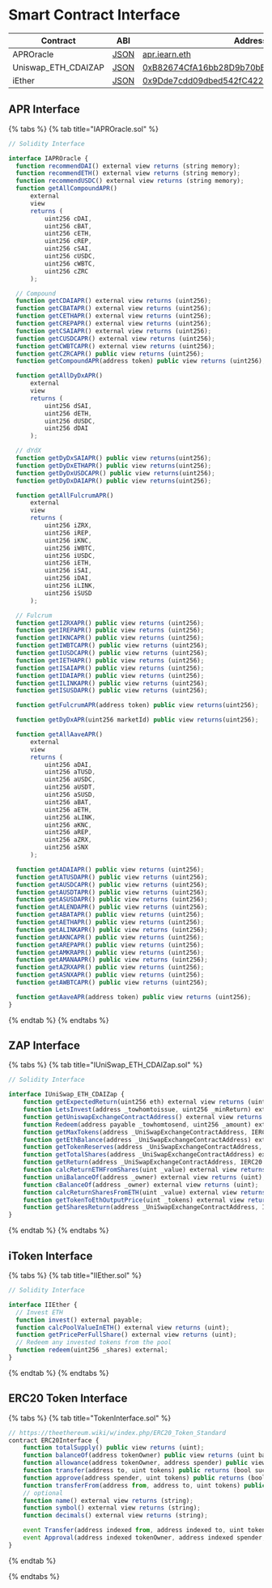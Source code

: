 # Smart Contract Interface

| Contract            | ABI                                                                                               | Address                                                                                                                    |
| ------------------- | ------------------------------------------------------------------------------------------------- | -------------------------------------------------------------------------------------------------------------------------- |
| APROracle           | [JSON](https://github.com/iearn-finance/apr-oracle/blob/master/build/contracts/APROracle.json)    | [apr.iearn.eth](https://etherscan.io/address/0x97ff4a1b787ade6b94cca95b61f79417c673331d#code)                              |
| Uniswap_ETH_CDAIZAP | [JSON](https://github.com/iearn-finance/zap/blob/master/build/contracts/UniSwap_ETH_CDAIZap.json) | [0xB82674CfA16bb28D9b70bEC830fF24BAEC6B1337](https://etherscan.io/address/0xb82674cfa16bb28d9b70bec830ff24baec6b1337#code) |
| iEther              | [JSON](https://github.com/iearn-finance/itoken/blob/master/build/contracts/IEther.json)           | [0x9Dde7cdd09dbed542fC422d18d89A589fA9fD4C0](https://etherscan.io/address/0x9dde7cdd09dbed542fc422d18d89a589fa9fd4c0#code) |

## APR Interface

{% tabs %}
{% tab title="IAPROracle.sol" %}

```javascript
// Solidity Interface

interface IAPROracle {
  function recommendDAI() external view returns (string memory);
  function recommendETH() external view returns (string memory);
  function recommendUSDC() external view returns (string memory);
  function getAllCompoundAPR()
      external
      view
      returns (
          uint256 cDAI,
          uint256 cBAT,
          uint256 cETH,
          uint256 cREP,
          uint256 cSAI,
          uint256 cUSDC,
          uint256 cWBTC,
          uint256 cZRC
      );

  // Compound
  function getCDAIAPR() external view returns (uint256);
  function getCBATAPR() external view returns (uint256);
  function getCETHAPR() external view returns (uint256);
  function getCREPAPR() external view returns (uint256);
  function getCSAIAPR() external view returns (uint256);
  function getCUSDCAPR() external view returns (uint256);
  function getCWBTCAPR() external view returns (uint256);
  function getCZRCAPR() public view returns (uint256);
  function getCompoundAPR(address token) public view returns (uint256);

  function getAllDyDxAPR()
      external
      view
      returns (
          uint256 dSAI,
          uint256 dETH,
          uint256 dUSDC,
          uint256 dDAI
      );

  // dYdX
  function getDyDxSAIAPR() public view returns(uint256);
  function getDyDxETHAPR() public view returns(uint256);
  function getDyDxUSDCAPR() public view returns(uint256);
  function getDyDxDAIAPR() public view returns(uint256);

  function getAllFulcrumAPR()
      external
      view
      returns (
          uint256 iZRX,
          uint256 iREP,
          uint256 iKNC,
          uint256 iWBTC,
          uint256 iUSDC,
          uint256 iETH,
          uint256 iSAI,
          uint256 iDAI,
          uint256 iLINK,
          uint256 iSUSD
      );

  // Fulcrum
  function getIZRXAPR() public view returns (uint256);
  function getIREPAPR() public view returns (uint256);
  function getIKNCAPR() public view returns (uint256);
  function getIWBTCAPR() public view returns (uint256);
  function getIUSDCAPR() public view returns (uint256);
  function getIETHAPR() public view returns (uint256);
  function getISAIAPR() public view returns (uint256);
  function getIDAIAPR() public view returns (uint256);
  function getILINKAPR() public view returns (uint256);
  function getISUSDAPR() public view returns (uint256);

  function getFulcrumAPR(address token) public view returns(uint256);

  function getDyDxAPR(uint256 marketId) public view returns(uint256);

  function getAllAaveAPR()
      external
      view
      returns (
          uint256 aDAI,
          uint256 aTUSD,
          uint256 aUSDC,
          uint256 aUSDT,
          uint256 aSUSD,
          uint256 aBAT,
          uint256 aETH,
          uint256 aLINK,
          uint256 aKNC,
          uint256 aREP,
          uint256 aZRX,
          uint256 aSNX
      );

  function getADAIAPR() public view returns (uint256);
  function getATUSDAPR() public view returns (uint256);
  function getAUSDCAPR() public view returns (uint256);
  function getAUSDTAPR() public view returns (uint256);
  function getASUSDAPR() public view returns (uint256);
  function getALENDAPR() public view returns (uint256);
  function getABATAPR() public view returns (uint256);
  function getAETHAPR() public view returns (uint256);
  function getALINKAPR() public view returns (uint256);
  function getAKNCAPR() public view returns (uint256);
  function getAREPAPR() public view returns (uint256);
  function getAMKRAPR() public view returns (uint256);
  function getAMANAAPR() public view returns (uint256);
  function getAZRXAPR() public view returns (uint256);
  function getASNXAPR() public view returns (uint256);
  function getAWBTCAPR() public view returns (uint256);

  function getAaveAPR(address token) public view returns (uint256);
}
```

{% endtab %}
{% endtabs %}

## ZAP Interface

{% tabs %}
{% tab title="IUniSwap_ETH_CDAIZap.sol" %}

```javascript
// Solidity Interface

interface IUniSwap_ETH_CDAIZap {
    function getExpectedReturn(uint256 eth) external view returns (uint256);
    function LetsInvest(address _towhomtoissue, uint256 _minReturn) external payable returns (uint);
    function getUniswapExchangeContractAddress() external view returns (address);
    function Redeem(address payable _towhomtosend, uint256 _amount) external stopInEmergency returns (uint);
    function getMaxTokens(address _UniSwapExchangeContractAddress, IERC20 _ERC20TokenAddress, uint _value) external view returns (uint);
    function getEthBalance(address _UniSwapExchangeContractAddress) external view returns (uint);
    function getTokenReserves(address _UniSwapExchangeContractAddress, IERC20 _ERC20TokenAddress) external view returns (uint);
    function getTotalShares(address _UniSwapExchangeContractAddress) external view returns (uint);
    function getReturn(address _UniSwapExchangeContractAddress, IERC20 _ERC20TokenAddress, uint _value) external view returns (uint, uint, uint);
    function calcReturnETHFromShares(uint _value) external view returns (uint, uint, uint);
    function uniBalanceOf(address _owner) external view returns (uint);
    function cBalanceOf(address _owner) external view returns (uint);
    function calcReturnSharesFromETH(uint _value) external view returns (uint);
    function getTokenToEthOutputPrice(uint _tokens) external view returns (uint);
    function getSharesReturn(address _UniSwapExchangeContractAddress, IERC20 _ERC20TokenAddress, uint _ethValue) external view returns (uint);
}
```

{% endtab %}
{% endtabs %}

## iToken Interface

{% tabs %}
{% tab title="IIEther.sol" %}

```javascript
// Solidity Interface

interface IIEther {
  // Invest ETH
  function invest() external payable;
  function calcPoolValueInETH() external view returns (uint);
  function getPricePerFullShare() external view returns (uint);
  // Redeem any invested tokens from the pool
  function redeem(uint256 _shares) external;
}
```

{% endtab %}
{% endtabs %}

## ERC20 Token Interface

{% tabs %}
{% tab title="TokenInterface.sol" %}

```javascript
// https://theethereum.wiki/w/index.php/ERC20_Token_Standard
contract ERC20Interface {
    function totalSupply() public view returns (uint);
    function balanceOf(address tokenOwner) public view returns (uint balance);
    function allowance(address tokenOwner, address spender) public view returns (uint remaining);
    function transfer(address to, uint tokens) public returns (bool success);
    function approve(address spender, uint tokens) public returns (bool success);
    function transferFrom(address from, address to, uint tokens) public returns (bool success);
    // optional
    function name() external view returns (string);
    function symbol() external view returns (string);
    function decimals() external view returns (string);

    event Transfer(address indexed from, address indexed to, uint tokens);
    event Approval(address indexed tokenOwner, address indexed spender, uint tokens);
}
```

{% endtab %}

{% endtabs %}
